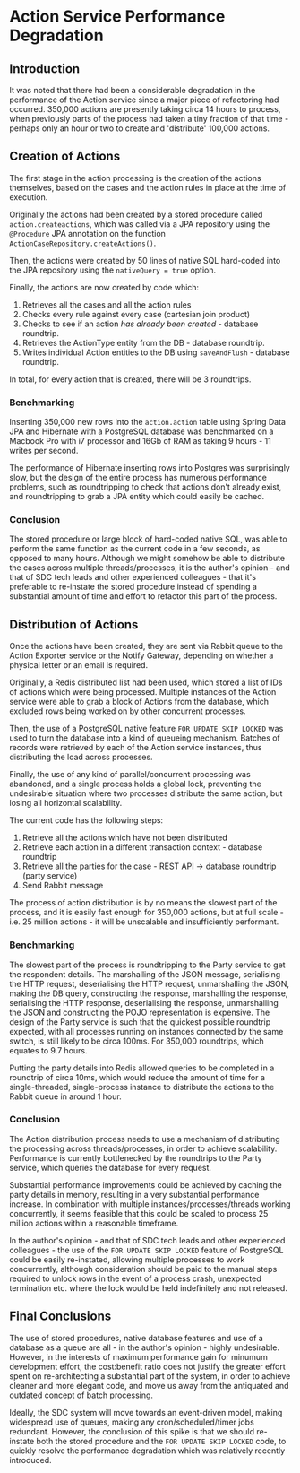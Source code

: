 # Action Service Performance Degradation

## Introduction

It was noted that there had been a considerable degradation in the performance of the Action service since a major piece of refactoring had occurred. 350,000 actions are presently taking circa 14 hours to process, when previously parts of the process had taken a tiny fraction of that time - perhaps only an hour or two to create and 'distribute' 100,000 actions.

## Creation of Actions

The first stage in the action processing is the creation of the actions themselves, based on the cases and the action rules in place at the time of execution.

Originally the actions had been created by a stored procedure called `action.createactions`, which was called via a JPA repository using the `@Procedure` JPA annotation on the function `ActionCaseRepository.createActions()`.

Then, the actions were created by 50 lines of native SQL hard-coded into the JPA repository using the `nativeQuery = true` option.

Finally, the actions are now created by code which:
 1. Retrieves all the cases and all the action rules
 2. Checks every rule against every case (cartesian join product)
 3. Checks to see if an action _has already been created_ - database roundtrip.
 4. Retrieves the ActionType entity from the DB - database roundtrip.
 5. Writes individual Action entities to the DB using `saveAndFlush` - database roundtrip.
 
In total, for every action that is created, there will be 3 roundtrips.


### Benchmarking

Inserting 350,000 new rows into the `action.action` table using Spring Data JPA and Hibernate with a PostgreSQL database was benchmarked on a Macbook Pro with i7 processor and 16Gb of RAM as taking 9 hours - 11 writes per second.

The performance of Hibernate inserting rows into Postgres was surprisingly slow, but the design of the entire process has numerous performance problems, such as roundtripping to check that actions don't already exist, and roundtripping to grab a JPA entity which could easily be cached.

### Conclusion

The stored procedure or large block of hard-coded native SQL, was able to perform the same function as the current code in a few seconds, as opposed to many hours. Although we might somehow be able to distribute the cases across multiple threads/processes, it is the author's opinion - and that of SDC tech leads and other experienced colleagues - that it's preferable to re-instate the stored procedure instead of spending a substantial amount of time and effort to refactor this part of the process.

## Distribution of Actions

Once the actions have been created, they are sent via Rabbit queue to the Action Exporter service or the Notify Gateway, depending on whether a physical letter or an email is required.

Originally, a Redis distributed list had been used, which stored a list of IDs of actions which were being processed. Multiple instances of the Action service were able to grab a block of Actions from the database, which excluded rows being worked on by other concurrent processes.

Then, the use of a PostgreSQL native feature `FOR UPDATE SKIP LOCKED` was used to turn the database into a kind of queueing mechanism. Batches of records were retrieved by each of the Action service instances, thus distributing the load across processes.

Finally, the use of any kind of parallel/concurrent processing was abandoned, and a single process holds a global lock, preventing the undesirable situation where two processes distribute the same action, but losing all horizontal scalability.

The current code has the following steps:
 1. Retrieve all the actions which have not been distributed
 2. Retrieve each action in a different transaction context - database roundtrip
 3. Retrieve all the parties for the case - REST API -> database roundtrip (party service)
 4. Send Rabbit message
 
The process of action distribution is by no means the slowest part of the process, and it is easily fast enough for 350,000 actions, but at full scale - i.e. 25 million actions - it will be unscalable and insufficiently performant.

### Benchmarking

The slowest part of the process is roundtripping to the Party service to get the respondent details. The marshalling of the JSON message, serialising the HTTP request, deserialising the HTTP request, unmarshalling the JSON, making the DB query, constructing the response, marshalling the response, serialising the HTTP response, deserialising the response, unmarshalling the JSON and constructing the POJO representation is expensive. The design of the Party service is such that the quickest possible roundtrip expected, with all processes running on instances connected by the same switch, is still likely to be circa 100ms. For 350,000 roundtrips, which equates to 9.7 hours.

Putting the party details into Redis allowed queries to be completed in a roundtrip of circa 10ms, which would reduce the amount of time for a single-threaded, single-process instance to distribute the actions to the Rabbit queue in around 1 hour.

### Conclusion

The Action distribution process needs to use a mechanism of distributing the processing across threads/processes, in order to achieve scalability. Performance is currently bottlenecked by the roundtrips to the Party service, which queries the database for every request.

Substantial performance improvements could be achieved by caching the party details in memory, resulting in a very substantial performance increase. In combination with multiple instances/processes/threads working concurrently, it seems feasible that this could be scaled to process 25 million actions within a reasonable timeframe.

In the author's opinion - and that of SDC tech leads and other experienced colleagues - the use of the `FOR UPDATE SKIP LOCKED` feature of PostgreSQL could be easily re-instated, allowing multiple processes to work concurrently, although consideration should be paid to the manual steps required to unlock rows in the event of a process crash, unexpected termination etc. where the lock would be held indefinitely and not released.

## Final Conclusions

The use of stored procedures, native database features and use of a database as a queue are all - in the author's opinion - highly undesirable. However, in the interests of maximum performance gain for minumum development effort, the cost:benefit ratio does not justify the greater effort spent on re-architecting a substantial part of the system, in order to achieve cleaner and more elegant code, and move us away from the antiquated and outdated concept of batch processing.

Ideally, the SDC system will move towards an event-driven model, making widespread use of queues, making any cron/scheduled/timer jobs redundant. However, the conclusion of this spike is that we should re-instate both the stored procedure and the `FOR UPDATE SKIP LOCKED` code, to quickly resolve the performance degradation which was relatively recently introduced.